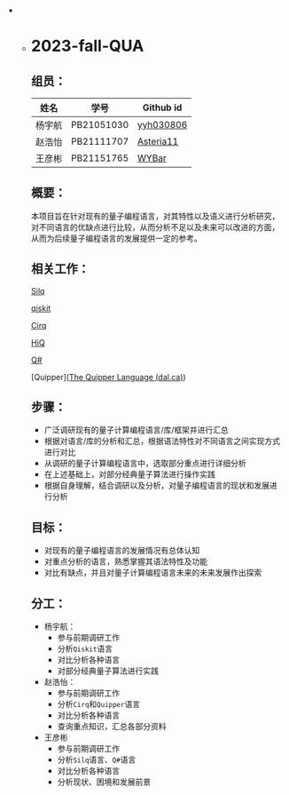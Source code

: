 * * # 2023-fall-QUA
  
    ## 组员：
  
    | 姓名   | 学号       | Github id                                  |
    | ------ | ---------- | ------------------------------------------ |
    | 杨宇航 | PB21051030 | [yyh030806](https://github.com/odeinjul)   |
    | 赵浩怡 | PB21111707 | [ Asteria11](https://github.com/Asteria11) |
    | 王彦彬 | PB21151765 | [WYBar](https://github.com/WYBar)          |
  
    ## 概要：
  
    本项目旨在针对现有的量子编程语言，对其特性以及语义进行分析研究，对不同语言的优缺点进行比较，从而分析不足以及未来可以改进的方面，从而为后续量子编程语言的发展提供一定的参考。
  
    ## 相关工作：
  
    [Silq](https://silq.ethz.ch)
  
    [qiskit](https://www.ibm.com/quantum/qiskit)
  
    [Cirq](https://github.com/quantumlib/Cirq)
  
    [HiQ](https://hiq.huaweicloud.com/home)
  
    [Q#]([https://hiq.huaweicloud.com/home](https://learn.microsoft.com/zh-cn/azure/quantum/user-guide/libraries/standard/))
  
    [Quipper]([The Quipper Language (dal.ca)](https://www.mathstat.dal.ca/~selinger/quipper/))
  
    ## 步骤：
  
    * 广泛调研现有的量子计算编程语言/库/框架并进行汇总
    * 根据对语言/库的分析和汇总，根据语法特性对不同语言之间实现方式进行对比
    * 从调研的量子计算编程语言中，选取部分重点进行详细分析
    * 在上述基础上，对部分经典量子算法进行操作实践
    * 根据自身理解，结合调研以及分析，对量子编程语言的现状和发展进行分析
  
    ## 目标：
  
    * 对现有的量子编程语言的发展情况有总体认知
    * 对重点分析的语言，熟悉掌握其语法特性及功能
    * 对比有缺点，并且对量子计算编程语言未来的未来发展作出探索
  
    ## 分工：
  
    * 杨宇航：
      * 参与前期调研工作
      * 分析`Qiskit`语言
      * 对比分析各种语言
      * 对部分经典量子算法进行实践
    * 赵浩怡：
      * 参与前期调研工作
      * 分析`Cirq`和`Quipper`语言
      * 对比分析各种语言
      * 查询重点知识，汇总各部分资料
    * 王彦彬
      * 参与前期调研工作
      * 分析`Silq`语言、`Q#`语言
      * 对比分析各种语言
      * 分析现状、困境和发展前景